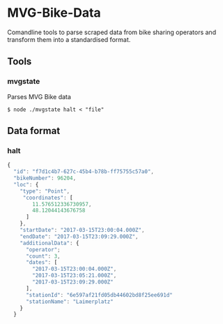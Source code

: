 # MVG-Bike-Data

Comandline tools to parse scraped data from bike sharing operators and transform them into a standardised format. 

## Tools

### mvgstate
Parses MVG Bike data

```
$ node ./mvgstate halt < "file"
```


 
## Data format

### halt

```javascript
{
  "id": "f7d1c4b7-627c-45b4-b78b-ff75755c57a0",
  "bikeNumber": 96204,
  "loc": {
    "type": "Point",
     "coordinates": [
        11.576512336730957,
        48.12044143676758
      ]
    },
    "startDate": "2017-03-15T23:00:04.000Z",
    "endDate": "2017-03-15T23:09:29.000Z",
    "additionalData": {
      "operator"; 
      "count": 3,
      "dates": [
        "2017-03-15T23:00:04.000Z",
        "2017-03-15T23:05:21.000Z",
        "2017-03-15T23:09:29.000Z"
      ],
      "stationId": "6e597af21fd05db44602bd8f25ee691d"
      "stationName": "Laimerplatz"
    }
  }
```